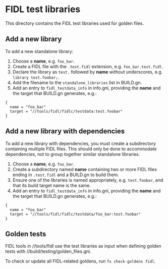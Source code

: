 # FIDL test libraries

This directory contains the FIDL test libraries used for golden files.

## Add a new library

To add a new standalone library:

1. Choose a **name**, e.g. `foo_bar`.
2. Create a FIDL file with the `.test.fidl` extension, e.g. `foo_bar.test.fidl`.
3. Declare the library as `test.` followed by **name** without underscores,
   e.g. `library test.foobar;`.
4. Add the filename to the `standalone_libraries` list in BUILD.gn.
5. Add an entry to `fidl_testdata_info` in info.gni, providing the **name** and
   the target that BUILD.gn generates, e.g.:

```
{
  name = "foo_bar"
  target = "//tools/fidl/fidlc/testdata:test.foobar"
}
```

## Add a new library with dependencies

To add a new library with dependencies, you must create a subdirectory
containing multiple FIDL files. This should only be done to accommodate
dependencies, not to group together similar standalone libraries.

1. Choose a **name**, e.g. `foo_bar`.
2. Create a subdirectory named **name** containing two or more FIDL files ending
   in `.test.fidl` and a BUILD.gn to build them.
3. Ensure one of the libraries is named appropriately, e.g. `test.foobar`,
   and that its build target name is the same.
4. Add an entry to `fidl_testdata_info` in info.gni, providing the **name** and
   the target that BUILD.gn generates, e.g.:

```
{
  name = "foo_bar"
  target = "//tools/fidl/fidlc/testdata/foo_bar:test.foobar"
}
```

## Golden tests

FIDL tools in //tools/fidl use the test libraries as input when defining golden
tests with //build/testing/golden_files.gni.

To check or update all FIDL-related goldens, run `fx check-goldens fidl`.
